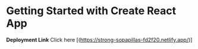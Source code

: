 # Getting Started with Create React App



**Deployment Link**
Click here [(https://strong-sopapillas-fd2f20.netlify.app/)]


